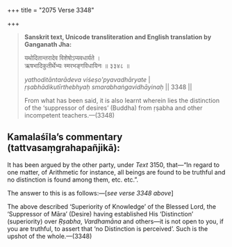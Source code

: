 +++
title = "2075 Verse 3348"

+++
> **Sanskrit text, Unicode transliteration and English translation by Ganganath Jha:** 
>
> यथोदितान्तरादेव विशेषोऽप्यवधार्यते ।  
> ऋषभादिकुतीर्थेभ्यः स्मरभङ्गविधायिनः ॥ ३३४८ ॥ 
>
> *yathoditāntarādeva viśeṣo'pyavadhāryate* \|  
> *ṛṣabhādikutīrthebhyaḥ smarabhaṅgavidhāyinaḥ* \|\| 3348 \|\| 
>
> From what has been said, it is also learnt wherein lies the distinction of the ‘suppressor of desires’ (Buddha) from ṛṣabha and other incompetent teachers.—(3348)



## Kamalaśīla’s commentary (tattvasaṃgrahapañjikā):

It has been argued by the other party, under *Text* 3150, that—“In regard to one matter, of Arithmetic for instance, all beings are found to be truthful and no distinction is found among them, etc. etc.”.

The answer to this is as follows:—[*see verse 3348 above*]

The above described ‘Superiority of Knowledge’ of the Blessed Lord, the ‘Suppressor of Māra’ (Desire) having established His ‘Distinction’ (superiority) over *Ṛṣabha*, *Vardhamāna* and others—it is not open to you, if you are truthful, to assert that ‘no Distinction is perceived’. Such is the upshot of the whole.—(3348)


